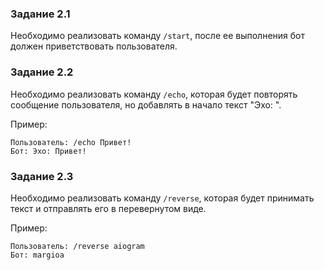 ### Задание 2.1

Необходимо реализовать команду `/start`, после ее выполнения бот должен приветствовать пользователя.

### Задание 2.2

Необходимо реализовать команду `/echo`, которая будет повторять сообщение пользователя, но добавлять в начало текст "Эхо: ". 

Пример:
```
Пользователь: /echo Привет!
Бот: Эхо: Привет!
```

### Задание 2.3

Необходимо реализовать команду `/reverse`, которая будет принимать текст и отправлять его в перевернутом виде.

Пример:
```
Пользователь: /reverse aiogram
Бот: margioa
```